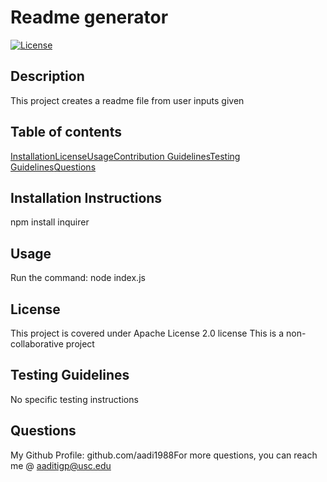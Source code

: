 # Readme generator
  [![License](<https://img.shields.io/static/v1?label=License&message=Apache License 2.0&color=green>)]()
## Description
This project creates a readme file from user inputs given
## Table of contents
[Installation](#installation-instructions)[License](#license)[Usage](#usage)[Contribution Guidelines](#contribution-guidelines)[Testing Guidelines](#testing-guidelines)[Questions](#questions)
## Installation Instructions
npm install inquirer

## Usage
Run the command: node index.js
## License
This project is covered under Apache License 2.0 license
This is a non-collaborative project
## Testing Guidelines
No specific testing instructions
## Questions
My Github Profile: github.com/aadi1988For more questions, you can reach me @ aaditigp@usc.edu
